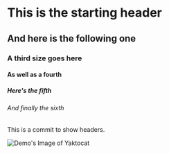 # This is the starting header
## And here is the following one
### A third size goes here
#### As well as a fourth
##### Here's the fifth
###### And finally the sixth

This is a commit to show headers.

![Demo's Image of Yaktocat](https://octodex.github.com/images/yaktocat.png)
